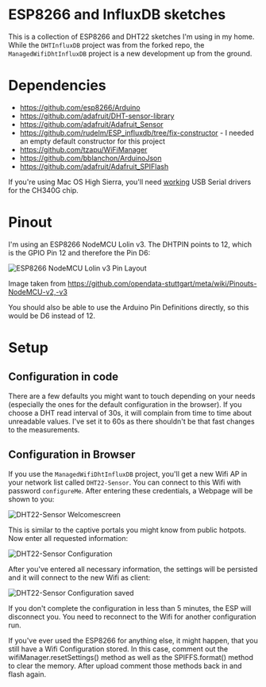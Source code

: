 # ESP8266 and InfluxDB sketches
This is a collection of ESP8266 and DHT22 sketches I'm using in my home. While the `DHTInfluxDB` project was from the forked repo, the `ManagedWifiDhtInfluxDB` project is a new development up from the ground.

# Dependencies
- https://github.com/esp8266/Arduino
- https://github.com/adafruit/DHT-sensor-library
- https://github.com/adafruit/Adafruit_Sensor
- https://github.com/rudelm/ESP_influxdb/tree/fix-constructor - I needed an empty default constructor for this project
- https://github.com/tzapu/WiFiManager
- https://github.com/bblanchon/ArduinoJson
- https://github.com/adafruit/Adafruit_SPIFlash

If you're using Mac OS High Sierra, you'll need [working](https://www.reddit.com/r/arduino/comments/7cq68i/any_new_drivers_for_ch340g_on_mac_os_high_sierra/) USB Serial drivers for the CH340G chip.

# Pinout
I'm using an ESP8266 NodeMCU Lolin v3. The DHTPIN points to 12, which is the GPIO Pin 12 and therefore the Pin D6:

![ESP8266 NodeMCU Lolin v3 Pin Layout](./images/esp8266-nodemcu-dev-kit-v3-pins.jpg "ESP8266 NodeMCU Lolin v3 Pin Layout")

Image taken from https://github.com/opendata-stuttgart/meta/wiki/Pinouts-NodeMCU-v2,-v3

You should also be able to use the Arduino Pin Definitions directly, so this would be D6 instead of 12.

# Setup
## Configuration in code
There are a few defaults you might want to touch depending on your needs (especially the ones for the default configuration in the browser). If you choose a DHT read interval of 30s, it will complain from time to time about unreadable values. I've set it to 60s as there shouldn't be that fast changes to the measurements.

## Configuration in Browser
If you use the `ManagedWifiDhtInfluxDB` project, you'll get a new Wifi AP in your network list called `DHT22-Sensor`. You can connect to this Wifi with password `configureMe`. After entering these credentials, a Webpage will be shown to you:

![DHT22-Sensor Welcomescreen](./images/DHT22-Sensor-Welcome.png "DHT22-Sensor Welcomescreen")

This is similar to the captive portals you might know from public hotpots. Now enter all requested information:

![DHT22-Sensor Configuration](./images/DHT22-Sensor-Configuration.png "DHT22-Sensor Configuration")

After you've entered all necessary information, the settings will be persisted and it will connect to the new Wifi as client:

![DHT22-Sensor Configuration saved](./images/DHT22-Sensor-Saved.png "DHT22-Sensor Configuration saved")

If you don't complete the configuration in less than 5 minutes, the ESP will disconnect you. You need to reconnect to the Wifi for another configuration run.

If you've ever used the ESP8266 for anything else, it might happen, that you still have a Wifi Configuration stored. In this case, comment out the wifiManager.resetSettings() method as well as the SPIFFS.format() method to clear the memory. After upload comment those methods back in and flash again.


